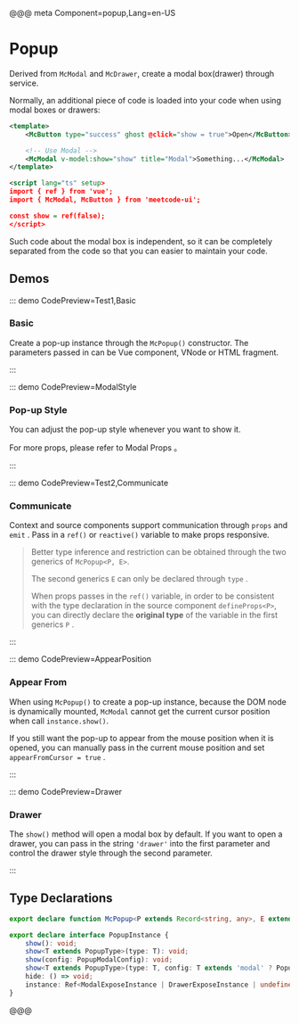<script setup>
import Demos from './en-US'
const {Basic, ModalStyle, Communicate, AppearPosition, Drawer} = Demos
</script>

@@@ meta Component=popup,Lang=en-US

# Popup

Derived from `McModal` and `McDrawer`, create a modal box(drawer) through service.

Normally, an additional piece of code is loaded into your code when using modal boxes or drawers:

```xml
<template>
    <McButton type="success" ghost @click="show = true">Open</McButton>

    <!-- Use Modal -->
    <McModal v-model:show="show" title="Modal">Something...</McModal>
</template>

<script lang="ts" setup>
import { ref } from 'vue';
import { McModal, McButton } from 'meetcode-ui';

const show = ref(false);
</script>
```

Such code about the modal box is independent, so it can be completely separated from the code so that you can easier to maintain your code.

## Demos

::: demo CodePreview=Test1,Basic

### Basic

Create a pop-up instance through the `McPopup()` constructor. The parameters passed in can be Vue component, VNode or HTML fragment.

<Basic />
:::

::: demo CodePreview=ModalStyle

### Pop-up Style

You can adjust the pop-up style whenever you want to show it.

For more props, please refer to <McTextLink to="Modal#props">Modal Props</McTextLink> 。

<ModalStyle />

:::

::: demo CodePreview=Test2,Communicate

### Communicate

Context and source components support communication through `props` and `emit` . Pass in a `ref()` or `reactive()` variable to make props responsive.

<Communicate />

> Better type inference and restriction can be obtained through the two generics of `McPopup<P, E>`.
>
> The second generics `E` can only be declared through `type` .
>
> When props passes in the `ref()` variable, in order to be consistent with the type declaration in the source component `defineProps<P>`, you can directly declare the **original type** of the variable in the first generics `P` .

:::

::: demo CodePreview=AppearPosition

### Appear From

When using `McPopup()` to create a pop-up instance, because the DOM node is dynamically mounted, `McModal` cannot get the current cursor position when call `instance.show()`.

If you still want the pop-up to appear from the mouse position when it is opened, you can manually pass in the current mouse position and set `appearFromCursor = true` .

<AppearPosition />
:::

::: demo CodePreview=Drawer

### Drawer

The `show()` method will open a modal box by default. If you want to open a drawer, you can pass in the string `'drawer'` into the first parameter and control the drawer style through the second parameter.

<Drawer />
:::

## Type Declarations

```ts
export declare function McPopup<P extends Record<string, any>, E extends ObjectEmitsOptions>(source: Component | string, options?: PopupSourceOptions<P, E>): PopupInstance;

export declare interface PopupInstance {
    show(): void;
    show<T extends PopupType>(type: T): void;
    show(config: PopupModalConfig): void;
    show<T extends PopupType>(type: T, config: T extends 'modal' ? PopupModalConfig : PopupDrawerConfig): void;
    hide: () => void;
    instance: Ref<ModalExposeInstance | DrawerExposeInstance | undefined>;
}
```

@@@
